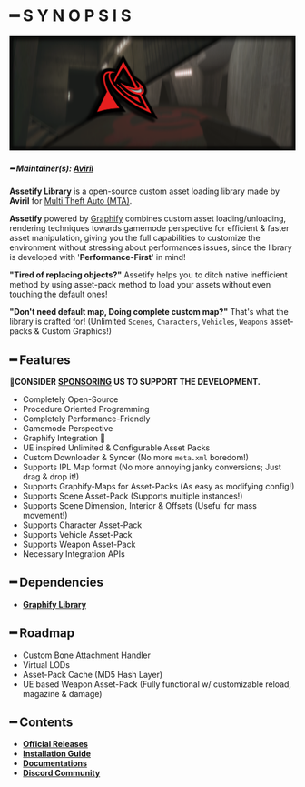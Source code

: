 # ━ S Y N O P S I S

![](https://raw.githubusercontent.com/ov-sa/Assetify-Library/Documentation/assets/assetify_banner.png)

##### ━ Maintainer(s): [Aviril](https://github.com/Aviril)

**Assetify Library** is a open-source custom asset loading library made by **Aviril** for [Multi Theft Auto \(MTA\)](https://multitheftauto.com/).

**Assetify** powered by [Graphify](https://raw.githubusercontent.com/ov-sa/Graphify-Library) combines custom asset loading/unloading, rendering techniques towards gamemode perspective for efficient & faster asset manipulation, giving you the full capabilities to customize the environment without stressing about performances issues, since the library is developed with '**Performance-First**' in mind!

**"Tired of replacing objects?"** Assetify helps you to ditch native inefficient method by using asset-pack method to load your assets without even touching the default ones! 

**"Don't need default map, Doing complete custom map?"** That's what the library is crafted for! (Unlimited `Scenes`, `Characters`, `Vehicles`, `Weapons` asset-packs & Custom Graphics!)

## ━ Features

💎**CONSIDER** [**SPONSORING**](https://ko-fi.com/ovileamriam) **US TO SUPPORT THE DEVELOPMENT.**

* Completely Open-Source
* Procedure Oriented Programming
* Completely Performance-Friendly
* Gamemode Perspective
* Graphify Integration 🎨
* UE inspired Unlimited & Configurable Asset Packs
* Custom Downloader & Syncer (No more `meta.xml` boredom!)
* Supports IPL Map format (No more annoying janky conversions; Just drag & drop it!)
* Supports Graphify-Maps for Asset-Packs (As easy as modifying config!)
* Supports Scene Asset-Pack (Supports multiple instances!)
* Supports Scene Dimension, Interior & Offsets (Useful for mass movement!) 
* Supports Character Asset-Pack
* Supports Vehicle Asset-Pack
* Supports Weapon Asset-Pack
* Necessary Integration APIs

## ━ Dependencies

* [**Graphify Library**](https://github.com/OvileAmriam/MTA-Graphify-Library)

## ━ Roadmap

* Custom Bone Attachment Handler
* Virtual LODs
* Asset-Pack Cache (MD5 Hash Layer)
* UE based Weapon Asset-Pack (Fully functional w/ customizable reload, magazine & damage)

## ━ Contents

* [**Official Releases**](https://github.com/OvileAmriam/MTA-Assetify-Library/releases)
* [**Installation Guide**](#)
* [**Documentations**](#)
* [**Discord Community**](http://discord.gg/sVCnxPW)

